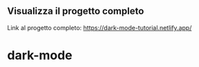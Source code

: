 ## Visualizza il progetto completo

Link al progetto completo: https://dark-mode-tutorial.netlify.app/
# dark-mode
